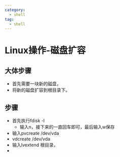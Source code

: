 ```yaml
---
category:
  - shell
tag:
  - shell
---
```

# Linux操作-磁盘扩容

## 大体步骤
- 首先需要一块新的磁盘，
- 将新的磁盘扩容到根目录下。

## 步骤

- 首先执行fdisk -l 
  - 输入n，接下来的一直回车即可，最后输入w保存
- 输入pvcreate /dev/vda
- vdcreate /dev/vda
- 输入lvextend 根目录，
- 

